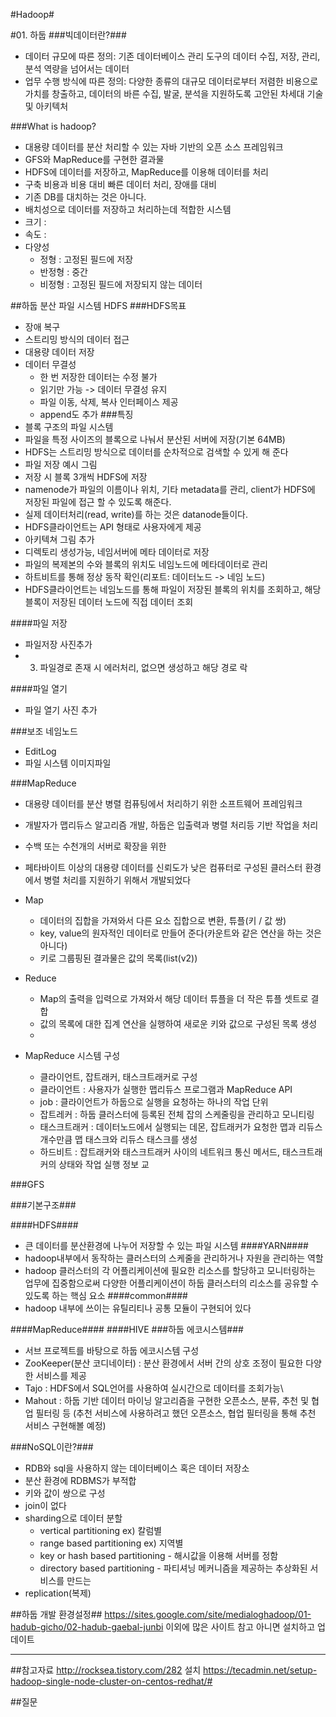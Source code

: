 #Hadoop#

#01. 하둡 
###빅데이터란?###
- 데이터 규모에 따른 정의: 기존 데이터베이스 관리 도구의 데이터 수집, 저장, 관리, 분석 역량을 넘어서는 데이터
- 업무 수행 방식에 따른 정의: 다양한 종류의 대규모 데이터로부터 저렴한 비용으로 가치를 창출하고, 데이터의 바른 수집, 발굴, 분석을 지원하도록 고안된 차세대 기술 및 아키텍처



###What is hadoop?
- 대용량 데이터를 분산 처리할 수 있는 자바 기반의 오픈 소스 프레임워크
- GFS와 MapReduce를 구현한 결과물
- HDFS에 데이터를 저장하고, MapReduce를 이용해 데이터를 처리
- 구축 비용과 비용 대비 빠른 데이터 처리, 장애를 대비
- 기존 DB를 대치하는 것은 아니다.
- 배치성으로 데이터를 저장하고 처리하는데 적합한 시스템 
- 크기 :
- 속도 :
- 다양성
	- 정형 : 고정된 필드에 저장
	- 반정형 : 중간
	- 비정형 : 고정된 필드에 저장되지 않는 데이터


##하둡 분산 파일 시스템 HDFS
###HDFS목표
- 장애 복구
- 스트리밍 방식의 데이터 접근
- 대용량 데이터 저장
- 데이터 무결성
	- 한 번 저장한 데이터는 수정 불가	 
	- 읽기만 가능 -> 데이터 무결성 유지
	- 파일 이동, 삭제, 복사 인터페이스 제공
	- append도 추가
###특징
- 블록 구조의 파일 시스템
- 파일을 특정 사이즈의 블록으로 나눠서 분산된 서버에 저장(기본 64MB)
- HDFS는 스트리밍 방식으로 데이터를 순차적으로 검색할 수 있게 해 준다
- 파일 저장 예시 그림
- 저장 시 블록 3개씩 HDFS에 저장
- namenode가 파일의 이름이나 위치, 기타 metadata를 관리, client가 HDFS에 저장된 파일에 접근 할 수 있도록 해준다.
- 실제 데이터처리(read, write)를 하는 것은 datanode들이다.
- HDFS클라이언트는 API 형태로 사용자에게 제공
- 아키텍쳐 그림 추가
- 디렉토리 생성가능, 네임서버에 메타 데이터로 저장
- 파일의 복제본의 수와 블록의 위치도 네임노드에 메타데이터로 관리
- 하트비트를 통해 정상 동작 확인(리포트: 데이터노드 -> 네임 노드)
- HDFS클라이언트는 네임노드를 통해 파일이 저장된 블록의 위치를 조회하고, 해당 블록이 저장된 데이터 노드에 직접 데이터 조회

####파일 저장
- 파일저장 사진추가
- 3. 파일경로 존재 시 에러처리, 없으면 생성하고 해당 경로 락

####파일 열기
- 파일 열기 사진 추가

###보조 네임노드
- EditLog
- 파일 시스템 이미지파일

###MapReduce
- 대용량 데이터를 분산 병렬 컴퓨팅에서 처리하기 위한 소프트웨어 프레임워크
- 개발자가 맵리듀스 알고리즘 개발, 하둡은 입출력과 병렬 처리등 기반 작업을 처리
- 수백 또는 수천개의 서버로 확장을 위한
- 페타바이트 이상의 대용량 데이터를 신뢰도가 낮은 컴퓨터로 구성된 클러스터 환경에서 병렬 처리를 지원하기 위해서 개발되었다

- Map
	- 데이터의 집합을 가져와서 다른 요소 집합으로 변환, 튜플(키 / 값 쌍)
	- key, value의 원자적인 데이터로 만들어 준다(카운트와 같은 연산을 하는 것은 아니다)
	- 키로 그룹핑된 결과물은 값의 목록(list(v2))
- Reduce
	- Map의 출력을 입력으로 가져와서 해당 데이터 튜플을 더 작은 튜플 셋트로 결합
	- 값의 목록에 대한 집계 연산을 실행하여 새로운 키와 값으로 구성된 목록 생성
	- 
- MapReduce 시스템 구성
	- 클라이언트, 잡트래커, 태스크트래커로 구성
	- 클라이언트 : 사용자가 실행한 맵리듀스 프로그램과 MapReduce API
	- job : 클라이언트가 하둡으로 실행을 요청하는 하나의 작업 단위
	- 잡트레커 : 하둡 클러스터에 등록된 전체 잡의 스케줄링을 관리하고 모니티링
	- 태스크트래커 : 데이터노드에서 실행되는 데몬, 잡트래커가 요청한 맵과 리듀스 개수만큼 맵 태스크와 리듀스 태스크를 생성
	- 하드비트 : 잡트래커와 태스크트래커 사이의 네트워크 통신 메서드, 태스크트래커의 상태와 작업 실행 정보 교



###GFS

###기본구조###

####HDFS####
- 큰 데이터를 분산환경에 나누어 저장할 수 있는 파일 시스템
####YARN####
- hadoop내부에서 동작하는 클러스터의 스케줄을 관리하거나 자원을 관리하는 역할
- hadoop 클러스터의 각 어플리케이션에 필요한 리소스를 할당하고 모니터링하는 업무에 집중함으로써 다양한 어플리케이션이 하둡 클러스터의 리소스를 공유할 수 있도록 하는 핵심 요소
####common####
- hadoop 내부에 쓰이는 유틸리티나 공통 모듈이 구현되어 있다

####MapReduce####
####HIVE
###하둡 에코시스템###
- 서브 프로젝트를 바탕으로 하둡 에코시스템 구성
- ZooKeeper(분산 코디네이터) : 분산 환경에서 서버 간의 상호 조정이 필요한 다양한 서비스를 제공
- Tajo : HDFS에서 SQL언어를 사용하여 실시간으로 데이터를 조회가능\
- Mahout : 하둡 기반 데이터 마이닝 알고리즘을 구현한 오픈소스, 분류, 추천 및 협업 필터링 등 (추천 서비스에 사용하려고 했던 오픈소스, 협업 필터링을 통해 추천 서비스 구현해볼 예정)

###NoSQL이란?###
- RDB와 sql을 사용하지 않는 데이터베이스 혹은 데이터 저장소
- 분산 환경에 RDBMS가 부적합
- 키와 값이 쌍으로 구성
- join이 없다
- sharding으로 데이터 분할
	- vertical partitioning ex) 칼럼별
	- range based partitioning ex) 지역별
	- key or hash based partitioning - 해시값을 이용해 서버를 정함
	- directory based partitioning - 파티셔닝 메커니즘을 제공하는 추상화된 서비스를 만드는
- replication(복제)

##하둡 개발 환경설정##
https://sites.google.com/site/medialoghadoop/01-hadub-gicho/02-hadub-gaebal-junbi
이외에 많은 사이트 참고
아니면 설치하고 업데이트

-------------



##참고자료
http://rocksea.tistory.com/282
설치
https://tecadmin.net/setup-hadoop-single-node-cluster-on-centos-redhat/#

##질문

